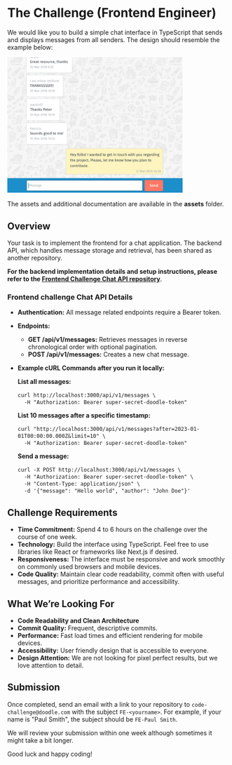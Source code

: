 # The Challenge (Frontend Engineer)

We would like you to build a simple chat interface in TypeScript that sends and displays messages from all senders. The design should resemble the example below:

<img src="chat.png" width="400" alt="chat" />

The assets and additional documentation are available in the **assets** folder.

## Overview

Your task is to implement the frontend for a chat application. The backend API, which handles message storage and retrieval, has been shared as another repository. 

**For the backend implementation details and setup instructions, please refer to the [Frontend Challenge Chat API repository](https://github.com/DoodleScheduling/frontend-challenge-chat-api)**.

### Frontend challenge Chat API Details

- **Authentication:** All message related endpoints require a Bearer token.
- **Endpoints:**
  - **GET /api/v1/messages:** Retrieves messages in reverse chronological order with optional pagination.
  - **POST /api/v1/messages:** Creates a new chat message.
- **Example cURL Commands after you run it locally:**

  **List all messages:**

  ```shell script
  curl http://localhost:3000/api/v1/messages \
    -H "Authorization: Bearer super-secret-doodle-token"
  ```

  **List 10 messages after a specific timestamp:**

  ```shell script
  curl "http://localhost:3000/api/v1/messages?after=2023-01-01T00:00:00.000Z&limit=10" \
    -H "Authorization: Bearer super-secret-doodle-token"
  ```

  **Send a message:**

  ```shell script
  curl -X POST http://localhost:3000/api/v1/messages \
    -H "Authorization: Bearer super-secret-doodle-token" \
    -H "Content-Type: application/json" \
    -d '{"message": "Hello world", "author": "John Doe"}'
  ```

## Challenge Requirements

- **Time Commitment:** Spend 4 to 6 hours on the challenge over the course of one week.
- **Technology:** Build the interface using TypeScript. Feel free to use libraries like React or frameworks like Next.js if desired.
- **Responsiveness:** The interface must be responsive and work smoothly on commonly used browsers and mobile devices.
- **Code Quality:** Maintain clear code readability, commit often with useful messages, and prioritize performance and accessibility.

## What We’re Looking For

- **Code Readability and Clean Architecture**
- **Commit Quality:** Frequent, descriptive commits.
- **Performance:** Fast load times and efficient rendering for mobile devices.
- **Accessibility:** User friendly design that is accessible to everyone.
- **Design Attention:** We are not looking for pixel perfect results, but we love attention to detail.

## Submission

Once completed, send an email with a link to your repository to `code-challenge@doodle.com` with the subject `FE-<yourname>`. For example, if your name is "Paul Smith", the subject should be `FE-Paul Smith`.

We will review your submission within one week although sometimes it might take a bit longer.

Good luck and happy coding!
